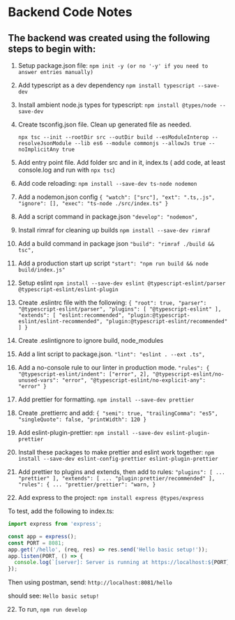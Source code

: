 # Backend Code Notes

## The backend was created using the following steps to begin with:

1. Setup package.json file:
    `npm init -y (or no '-y' if you need to answer entries manually)`

2. Add typescript as a dev dependency
    `npm install typescript --save-dev`

3. Install ambient node.js types for typescript:
    `npm install @types/node --save-dev`

4. Create tsconfig.json file. Clean up generated file as needed.

    `npx tsc --init --rootDir src --outDir build --esModuleInterop --resolveJsonModule --lib es6 --module commonjs --allowJs true --noImplicitAny true`

5. Add entry point file. Add folder src and in it, index.ts ( add code, at least console.log and run with `npx tsc`)

6. Add code reloading:
    `npm install --save-dev ts-node nodemon`

7. Add a nodemon.json config
    `{
        "watch": ["src"],
        "ext": ".ts,.js",
        "ignore": [],
        "exec": "ts-node ./src/index.ts"
    }`

8. Add a script command in package.json
    `"develop": "nodemon",`

9. Install rimraf for cleaning up builds
    `npm install --save-dev rimraf`

10. Add a build command in package json
    `"build": "rimraf ./build && tsc",`

11. Add a production start up script
    `"start": "npm run build && node build/index.js"`

12. Setup eslint
    `npm install --save-dev eslint @typescript-eslint/parser @typescript-eslint/eslint-plugin`

13. Create .eslintrc file with the following:
    `{
        "root": true,
        "parser": "@typescript-eslint/parser",
        "plugins": [
            "@typescript-eslint"
        ],
        "extends": [
            "eslint:recommended",
            "plugin:@typescript-eslint/eslint-recommended",
            "plugin:@typescript-eslint/recommended"
        ]
    }`

14. Create .eslintignore to ignore build, node_modules

15. Add a lint script to package.json.
    `"lint": "eslint . --ext .ts",`

16. Add a no-console rule to our linter in production mode.
    `"rules": {
        "@typescript-eslint/indent": ["error", 2],
        "@typescript-eslint/no-unused-vars": "error",
        "@typescript-eslint/no-explicit-any": "error"
    }`

17. Add prettier for formatting.
    `npm install --save-dev prettier`

18. Create .prettierrc and add:
    `{
        "semi": true,
        "trailingComma": "es5",
        "singleQuote": false,
        "printWidth": 120
    }`

19. Add eslint-plugin-prettier:
    `npm install --save-dev eslint-plugin-prettier`

20. Install these packages to make prettier and eslint work together:
    `npm install --save-dev eslint-config-prettier eslint-plugin-prettier`

20. Add prettier to plugins and extends, then add to rules:
    `
   "plugins": [
      ...
      "prettier"
    ],
    "extends": [
      ...
      "plugin:prettier/recommended"
    ],
    "rules": {
        ...
        "prettier/prettier": "warn,
    }
    `


21. Add express to the project:
    `npm install express @types/express`

To test, add the following to index.ts:
```typescript
import express from 'express';

const app = express();
const PORT = 8081;
app.get('/hello', (req, res) => res.send('Hello basic setup!'));
app.listen(PORT, () => {
  console.log(`[server]: Server is running at https://localhost:${PORT}`);
});
```

Then using postman, send:
`http://localhost:8081/hello`

should see: `Hello basic setup!`


22. To run, `npm run develop`